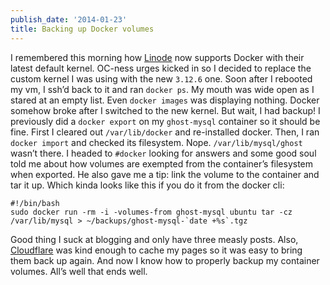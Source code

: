 ```yaml
---
publish_date: '2014-01-23'
title: Backing up Docker volumes
---
```


I remembered this morning how [Linode](https://www.linode.com/) now supports
Docker with their latest default kernel. OC-ness urges kicked in so I decided
to replace the custom kernel I was using with the new `3.12.6` one. Soon after
I rebooted my vm, I ssh’d back to it and ran `docker ps`. My mouth was wide
open as I stared at an empty list. Even `docker images` was displaying
nothing. Docker somehow broke after I switched to the new kernel. But wait, I
had backup! I previously did a `docker export` on my `ghost-mysql` container
so it should be fine. First I cleared out `/var/lib/docker` and re-installed
docker. Then, I ran `docker import` and checked its filesystem. Nope.
`/var/lib/mysql/ghost` wasn’t there. I headed to `#docker` looking for answers
and some good soul told me about how volumes are exempted from the container’s
filesystem when exported. He also gave me a tip: link the volume to the
container and tar it up. Which kinda looks like this if you do it from the
docker cli:

```
#!/bin/bash
sudo docker run -rm -i -volumes-from ghost-mysql ubuntu tar -cz /var/lib/mysql > ~/backups/ghost-mysql-`date +%s`.tgz
```

Good thing I suck at blogging and only have three measly posts. Also,
[Cloudflare](https://www.cloudflare.com/) was kind enough to cache my pages so
it was easy to bring them back up again. And now I know how to properly backup
my container volumes. All’s well that ends well.
